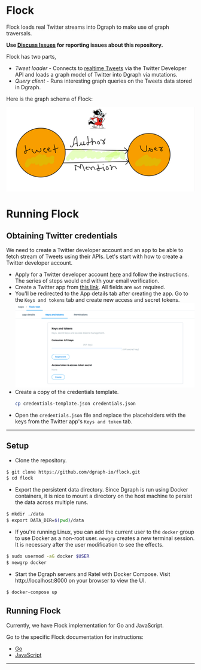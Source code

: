 # Flock 

Flock loads real Twitter streams into Dgraph to make use of graph traversals.

**Use [Discuss Issues](https://discuss.dgraph.io/tags/c/issues/35/flock) for reporting issues about this repository.**

Flock has two parts, 
- *Tweet loader* - Connects to [realtime Tweets][tweetsapi] via the Twitter Developer API and
loads a graph model of Twitter into Dgraph via mutations.
- *Query client* - Runs interesting graph queries on the Tweets data stored in Dgraph.

Here is the graph schema of Flock:

![Schema](./schema.JPG)

[tweetsapi]: https://developer.twitter.com/en/docs/tweets/sample-realtime/overview/GET_statuses_sample

# Running Flock

## Obtaining Twitter credentials

We need to create a Twitter developer account and an app to be able to fetch stream of Tweets using 
their APIs. Let's start with how to create a Twitter developer account.

- Apply for a Twitter developer account [here](https://developer.twitter.com/en/apply/user) and 
  follow the instructions. The series of steps would end with your email verification.
- Create a Twitter app from [this link](https://developer.twitter.com/en/apps/create). 
  All fields are `not` required.
- You'll be redirected to the App details tab after creating the app. Go to the `Keys and tokens` tab
   and create new access and secret tokens.
![Twitter Developer account](./twitter-keys.png)
- Create a copy of the credentials template.
  ```sh
  cp credentials-template.json credentials.json
  ```
- Open the `credentials.json` file and replace the placeholders with the keys from the 
  Twitter app's `Keys and token` tab.

---
## Setup

- Clone the repository.
```sh
$ git clone https://github.com/dgraph-io/flock.git
$ cd flock
```

- Export the persistent data directory. Since Dgraph is run using Docker containers, it is nice
  to mount a directory on the host machine to persist the data across multiple runs.
```sh
$ mkdir ./data
$ export DATA_DIR=$(pwd)/data
```

- If you're running Linux, you can add the current user to the `docker` group to use Docker as a non-root user.
  `newgrp` creates a new terminal session. It is necessary after the user modification to see the effects.

```sh
$ sudo usermod -aG docker $USER
$ newgrp docker
```

- Start the Dgraph servers and Ratel with Docker Compose. Visit http://localhost:8000 on your 
  browser to view the UI.
  
```sh
$ docker-compose up
```

## Running Flock

Currently, we have Flock implementation for Go and JavaScript.

Go to the specific Flock documentation for instructions:

- [Go](./go)
- [JavaScript](./js)

---
